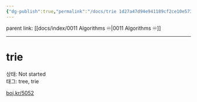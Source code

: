 ```yaml
---
{"dg-publish":true,"permalink":"/docs/trie 1d27a47d94e941189cf2ce10e5730776/","title":"trie 1d27a47d94e941189cf2ce10e5730776","tags":[" algo/tree algo/trie ","algo/tree","algo/trie"]}
---
```


parent link: [[docs/index/0011 Algorithms ♾️\|0011 Algorithms ♾️]]

---

# trie

상태: Not started  
태그: tree, trie

[boj.kr/5052](http://boj.kr/5052)
